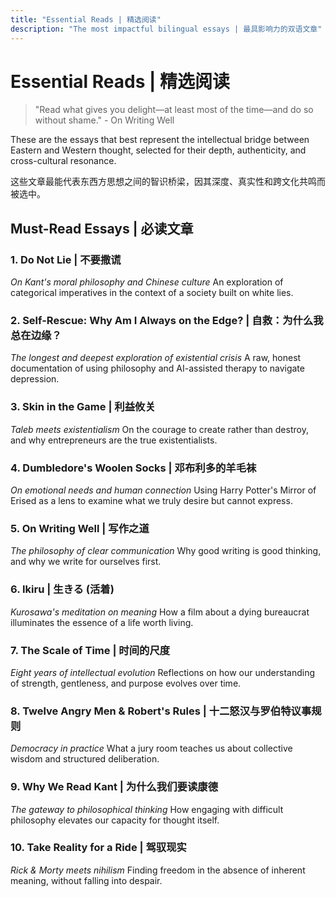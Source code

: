 ```yaml
---
title: "Essential Reads | 精选阅读"
description: "The most impactful bilingual essays | 最具影响力的双语文章"
---
```


# Essential Reads | 精选阅读

> "Read what gives you delight—at least most of the time—and do so without shame." - On Writing Well

These are the essays that best represent the intellectual bridge between Eastern and Western thought, selected for their depth, authenticity, and cross-cultural resonance.

这些文章最能代表东西方思想之间的智识桥梁，因其深度、真实性和跨文化共鸣而被选中。

## Must-Read Essays | 必读文章

### 1. **Do Not Lie | 不要撒谎**
*On Kant's moral philosophy and Chinese culture*
An exploration of categorical imperatives in the context of a society built on white lies.

### 2. **Self-Rescue: Why Am I Always on the Edge? | 自救：为什么我总在边缘？**
*The longest and deepest exploration of existential crisis*
A raw, honest documentation of using philosophy and AI-assisted therapy to navigate depression.

### 3. **Skin in the Game | 利益攸关**
*Taleb meets existentialism*
On the courage to create rather than destroy, and why entrepreneurs are the true existentialists.

### 4. **Dumbledore's Woolen Socks | 邓布利多的羊毛袜**
*On emotional needs and human connection*
Using Harry Potter's Mirror of Erised as a lens to examine what we truly desire but cannot express.

### 5. **On Writing Well | 写作之道**
*The philosophy of clear communication*
Why good writing is good thinking, and why we write for ourselves first.

### 6. **Ikiru | 生きる (活着)**
*Kurosawa's meditation on meaning*
How a film about a dying bureaucrat illuminates the essence of a life worth living.

### 7. **The Scale of Time | 时间的尺度**
*Eight years of intellectual evolution*
Reflections on how our understanding of strength, gentleness, and purpose evolves over time.

### 8. **Twelve Angry Men & Robert's Rules | 十二怒汉与罗伯特议事规则**
*Democracy in practice*
What a jury room teaches us about collective wisdom and structured deliberation.

### 9. **Why We Read Kant | 为什么我们要读康德**
*The gateway to philosophical thinking*
How engaging with difficult philosophy elevates our capacity for thought itself.

### 10. **Take Reality for a Ride | 驾驭现实**
*Rick & Morty meets nihilism*
Finding freedom in the absence of inherent meaning, without falling into despair.